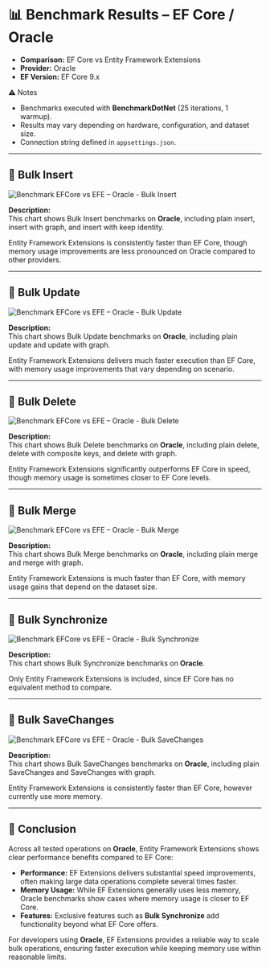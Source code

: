 # 📊 Benchmark Results – EF Core / Oracle

* **Comparison:** EF Core vs Entity Framework Extensions  
* **Provider:** Oracle  
* **EF Version:** EF Core 9.x  

⚠️ Notes  

* Benchmarks executed with **BenchmarkDotNet** (25 iterations, 1 warmup).  
* Results may vary depending on hardware, configuration, and dataset size.  
* Connection string defined in `appsettings.json`.  

---

## 🔹 Bulk Insert

![Benchmark EFCore vs EFE – Oracle - Bulk Insert](https://raw.githubusercontent.com/zzzprojects/EntityFramework-Extensions/master/images/benchmark-efcore-vs-efe-oracle-bulk-insert.png)

**Description:**  
This chart shows Bulk Insert benchmarks on **Oracle**, including plain insert, insert with graph, and insert with keep identity.  

Entity Framework Extensions is consistently faster than EF Core, though memory usage improvements are less pronounced on Oracle compared to other providers.  

---

## 🔹 Bulk Update

![Benchmark EFCore vs EFE – Oracle - Bulk Update](https://raw.githubusercontent.com/zzzprojects/EntityFramework-Extensions/master/images/benchmark-efcore-vs-efe-oracle-bulk-update.png)

**Description:**  
This chart shows Bulk Update benchmarks on **Oracle**, including plain update and update with graph.  

Entity Framework Extensions delivers much faster execution than EF Core, with memory usage improvements that vary depending on scenario.  

---

## 🔹 Bulk Delete

![Benchmark EFCore vs EFE – Oracle - Bulk Delete](https://raw.githubusercontent.com/zzzprojects/EntityFramework-Extensions/master/images/benchmark-efcore-vs-efe-oracle-bulk-delete.png)

**Description:**  
This chart shows Bulk Delete benchmarks on **Oracle**, including plain delete, delete with composite keys, and delete with graph.  

Entity Framework Extensions significantly outperforms EF Core in speed, though memory usage is sometimes closer to EF Core levels.  

---

## 🔹 Bulk Merge

![Benchmark EFCore vs EFE – Oracle - Bulk Merge](https://raw.githubusercontent.com/zzzprojects/EntityFramework-Extensions/master/images/benchmark-efcore-vs-efe-oracle-bulk-merge.png)

**Description:**  
This chart shows Bulk Merge benchmarks on **Oracle**, including plain merge and merge with graph.  

Entity Framework Extensions is much faster than EF Core, with memory usage gains that depend on the dataset size.  

---

## 🔹 Bulk Synchronize

![Benchmark EFCore vs EFE – Oracle - Bulk Synchronize](https://raw.githubusercontent.com/zzzprojects/EntityFramework-Extensions/master/images/benchmark-efcore-vs-efe-oracle-bulk-synchronize.png)

**Description:**  
This chart shows Bulk Synchronize benchmarks on **Oracle**.  

Only Entity Framework Extensions is included, since EF Core has no equivalent method to compare.  

---

## 🔹 Bulk SaveChanges

![Benchmark EFCore vs EFE – Oracle - Bulk SaveChanges](https://raw.githubusercontent.com/zzzprojects/EntityFramework-Extensions/master/images/benchmark-efcore-vs-efe-oracle-bulk-savechanges.png)

**Description:**  
This chart shows Bulk SaveChanges benchmarks on **Oracle**, including plain SaveChanges and SaveChanges with graph.  

Entity Framework Extensions is consistently faster than EF Core, however currently use more memory.

---

## 🏁 Conclusion

Across all tested operations on **Oracle**, Entity Framework Extensions shows clear performance benefits compared to EF Core:  

* **Performance:** EF Extensions delivers substantial speed improvements, often making large data operations complete several times faster.  
* **Memory Usage:** While EF Extensions generally uses less memory, Oracle benchmarks show cases where memory usage is closer to EF Core.  
* **Features:** Exclusive features such as **Bulk Synchronize** add functionality beyond what EF Core offers.  

For developers using **Oracle**, EF Extensions provides a reliable way to scale bulk operations, ensuring faster execution while keeping memory use within reasonable limits.  
